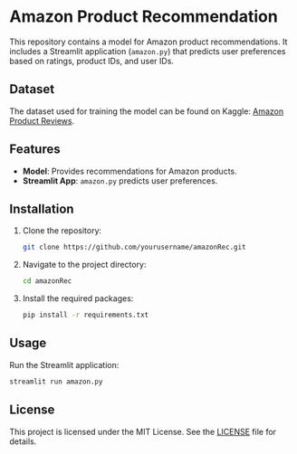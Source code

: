 # Amazon Product Recommendation

This repository contains a model for Amazon product recommendations. It includes a Streamlit application (`amazon.py`) that predicts user preferences based on ratings, product IDs, and user IDs.

## Dataset

The dataset used for training the model can be found on Kaggle: [Amazon Product Reviews](https://www.kaggle.com/saurav9786/amazon-product-reviews).

## Features

- **Model**: Provides recommendations for Amazon products.
- **Streamlit App**: `amazon.py` predicts user preferences.

## Installation

1. Clone the repository:
    ```bash
    git clone https://github.com/yourusername/amazonRec.git
    ```
2. Navigate to the project directory:
    ```bash
    cd amazonRec
    ```
3. Install the required packages:
    ```bash
    pip install -r requirements.txt
    ```

## Usage

Run the Streamlit application:
```bash
streamlit run amazon.py
```

## License

This project is licensed under the MIT License. See the [LICENSE](LICENSE) file for details.
